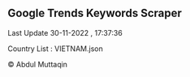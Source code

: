 

## Google Trends Keywords Scraper 
 
Last Update 30-11-2022 , 17:37:36

Country List :
VIETNAM.json



© Abdul Muttaqin 
